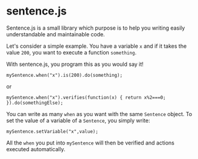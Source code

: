 sentence.js
===========

Sentence.js is a small library which purpose is to help you writing easily understandable and maintainable code.

Let's consider a simple example. You have a variable ```x``` and if it takes the value ```200```, you want to execute a function ```something```.

With sentence.js, you program this as you would say it!

```
mySentence.when("x").is(200).do(something);
```

or

```
mySentence.when("x").verifies(function(x) { return x%2===0; }).do(somethingElse); 
```

You can write as many ```when``` as you want with the same ```Sentence``` object. To set the value of a variable of a ```Sentence```, you simply write:

```
mySentence.setVariable("x",value);
```

All the ```when``` you put into ```mySentence``` will then be verified and actions executed automatically.
